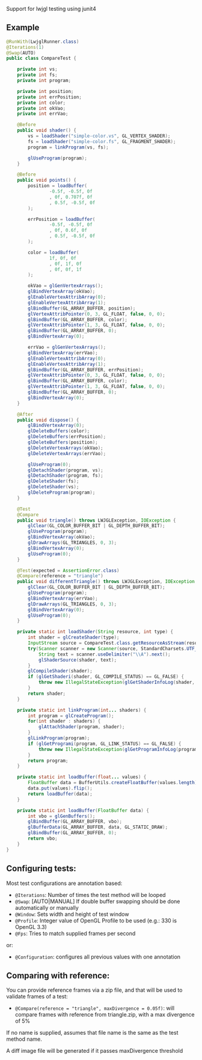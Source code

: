 Support for lwjgl testing using junit4

## Example

```java
@RunWith(LwjglRunner.class)
@Iterations(1)
@Swap(AUTO)
public class CompareTest {

    private int vs;
    private int fs;
    private int program;

    private int position;
    private int errPosition;
    private int color;
    private int okVao;
    private int errVao;

    @Before
    public void shader() {
        vs = loadShader("simple-color.vs", GL_VERTEX_SHADER);
        fs = loadShader("simple-color.fs", GL_FRAGMENT_SHADER);
        program = linkProgram(vs, fs);

        glUseProgram(program);
    }

    @Before
    public void points() {
        position = loadBuffer(
                -0.5f, -0.5f, 0f
                , 0f, 0.707f, 0f
                , 0.5f, -0.5f, 0f
        );

        errPosition = loadBuffer(
                -0.5f, -0.5f, 0f
                , 0f, 0.6f, 0f
                , 0.5f, -0.5f, 0f
        );

        color = loadBuffer(
                1f, 0f, 0f
                , 0f, 1f, 0f
                , 0f, 0f, 1f
        );

        okVao = glGenVertexArrays();
        glBindVertexArray(okVao);
        glEnableVertexAttribArray(0);
        glEnableVertexAttribArray(1);
        glBindBuffer(GL_ARRAY_BUFFER, position);
        glVertexAttribPointer(0, 3, GL_FLOAT, false, 0, 0);
        glBindBuffer(GL_ARRAY_BUFFER, color);
        glVertexAttribPointer(1, 3, GL_FLOAT, false, 0, 0);
        glBindBuffer(GL_ARRAY_BUFFER, 0);
        glBindVertexArray(0);

        errVao = glGenVertexArrays();
        glBindVertexArray(errVao);
        glEnableVertexAttribArray(0);
        glEnableVertexAttribArray(1);
        glBindBuffer(GL_ARRAY_BUFFER, errPosition);
        glVertexAttribPointer(0, 3, GL_FLOAT, false, 0, 0);
        glBindBuffer(GL_ARRAY_BUFFER, color);
        glVertexAttribPointer(1, 3, GL_FLOAT, false, 0, 0);
        glBindBuffer(GL_ARRAY_BUFFER, 0);
        glBindVertexArray(0);
    }

    @After
    public void dispose() {
        glBindVertexArray(0);
        glDeleteBuffers(color);
        glDeleteBuffers(errPosition);
        glDeleteBuffers(position);
        glDeleteVertexArrays(okVao);
        glDeleteVertexArrays(errVao);

        glUseProgram(0);
        glDetachShader(program, vs);
        glDetachShader(program, fs);
        glDeleteShader(fs);
        glDeleteShader(vs);
        glDeleteProgram(program);
    }

    @Test
    @Compare
    public void triangle() throws LWJGLException, IOException {
        glClear(GL_COLOR_BUFFER_BIT | GL_DEPTH_BUFFER_BIT);
        glUseProgram(program);
        glBindVertexArray(okVao);
        glDrawArrays(GL_TRIANGLES, 0, 3);
        glBindVertexArray(0);
        glUseProgram(0);
    }

    @Test(expected = AssertionError.class)
    @Compare(reference = "triangle")
    public void differentTriangle() throws LWJGLException, IOException {
        glClear(GL_COLOR_BUFFER_BIT | GL_DEPTH_BUFFER_BIT);
        glUseProgram(program);
        glBindVertexArray(errVao);
        glDrawArrays(GL_TRIANGLES, 0, 3);
        glBindVertexArray(0);
        glUseProgram(0);
    }

    private static int loadShader(String resource, int type) {
        int shader = glCreateShader(type);
        InputStream source = CompareTest.class.getResourceAsStream(resource);
        try(Scanner scanner = new Scanner(source, StandardCharsets.UTF_8.name())) {
            String text = scanner.useDelimiter("\\A").next();
            glShaderSource(shader, text);
        }
        glCompileShader(shader);
        if (glGetShaderi(shader, GL_COMPILE_STATUS) == GL_FALSE) {
            throw new IllegalStateException(glGetShaderInfoLog(shader, 1024));
        }
        return shader;
    }

    private static int linkProgram(int... shaders) {
        int program = glCreateProgram();
        for(int shader : shaders) {
            glAttachShader(program, shader);
        }
        glLinkProgram(program);
        if (glGetProgrami(program, GL_LINK_STATUS) == GL_FALSE) {
            throw new IllegalStateException(glGetProgramInfoLog(program, 1024));
        }
        return program;
    }

    private static int loadBuffer(float... values) {
        FloatBuffer data = BufferUtils.createFloatBuffer(values.length);
        data.put(values).flip();
        return loadBuffer(data);
    }

    private static int loadBuffer(FloatBuffer data) {
        int vbo = glGenBuffers();
        glBindBuffer(GL_ARRAY_BUFFER, vbo);
        glBufferData(GL_ARRAY_BUFFER, data, GL_STATIC_DRAW);
        glBindBuffer(GL_ARRAY_BUFFER, 0);
        return vbo;
    }
}
```

## Configuring tests:

Most test configurations are annotation based:

- `@Iterations`: Number of times the test method will be looped
- `@Swap`: [AUTO|MANUAL] If double buffer swapping should be done automatically or manually
- `@Window`: Sets width and height of test window
- `@Profile`: Integer value of OpenGL Profile to be used (e.g.: 330 is OpenGL 3.3)
- `@Fps`: Tries to match supplied frames per second

or:

- `@Configuration`: configures all previous values with one annotation

## Comparing with reference:

You can provide reference frames via a zip file, and that will be used to validate frames of a test:

- `@Compare(reference = "triangle", maxDivergence = 0.05f)`: will compare frames with reference from triangle.zip, with a max divergence of 5%

If no name is supplied, assumes that file name is the same as the test method name.

A diff image file will be generated if it passes maxDivergence threshold
